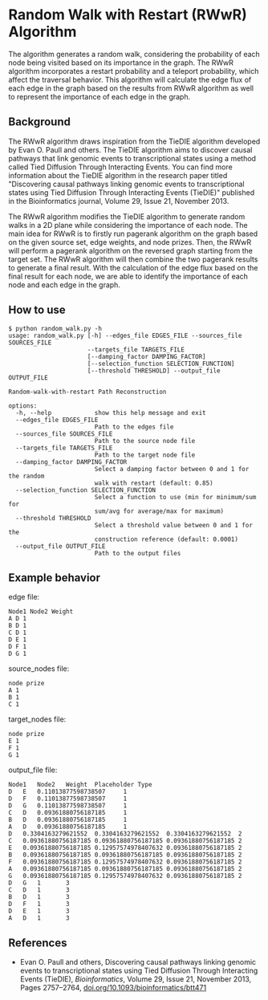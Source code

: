 <!-- Generate README to describe the RandomWalk Algorithm -->

# Random Walk with Restart (RWwR) Algorithm
The algorithm generates a random walk, considering the probability of each node being visited based on its importance in the graph. The RWwR algorithm incorporates a restart probability and a teleport probability, which affect the traversal behavior. This algorithm will calculate the edge flux of each edge in the graph based on the results from RWwR algorithm as well to represent the importance of each edge in the graph.

## Background
The RWwR algorithm draws inspiration from the TieDIE algorithm developed by Evan O. Paull and others. The TieDIE algorithm aims to discover causal pathways that link genomic events to transcriptional states using a method called Tied Diffusion Through Interacting Events. You can find more information about the TieDIE algorithm in the research paper titled "Discovering causal pathways linking genomic events to transcriptional states using Tied Diffusion Through Interacting Events (TieDIE)" published in the Bioinformatics journal, Volume 29, Issue 21, November 2013.

The RWwR algorithm modifies the TieDIE algorithm to generate random walks in a 2D plane while considering the importance of each node. The main idea for RWwR is to firstly run pagerank algorithm on the graph based on the given source set, edge weights, and node prizes. Then, the RWwR will perform a pagerank algorithm on the reversed graph starting from the target set. The RWwR algorithm will then combine the two pagerank results to generate a final result. With the calculation of the edge flux based on the final result for each node, we are able to identify the importance of each node and each edge in the graph.
## How to use

```
$ python random_walk.py -h
usage: random_walk.py [-h] --edges_file EDGES_FILE --sources_file SOURCES_FILE
                      --targets_file TARGETS_FILE
                      [--damping_factor DAMPING_FACTOR]
                      [--selection_function SELECTION_FUNCTION]
                      [--threshold THRESHOLD] --output_file OUTPUT_FILE

Random-walk-with-restart Path Reconstruction

options:
  -h, --help            show this help message and exit
  --edges_file EDGES_FILE
                        Path to the edges file
  --sources_file SOURCES_FILE
                        Path to the source node file
  --targets_file TARGETS_FILE
                        Path to the target node file
  --damping_factor DAMPING_FACTOR
                        Select a damping factor between 0 and 1 for the random
                        walk with restart (default: 0.85)
  --selection_function SELECTION_FUNCTION
                        Select a function to use (min for minimum/sum for
                        sum/avg for average/max for maximum)
  --threshold THRESHOLD
                        Select a threshold value between 0 and 1 for the
                        construction reference (default: 0.0001)
  --output_file OUTPUT_FILE
                        Path to the output files
```

## Example behavior
edge file:
```
Node1 Node2 Weight
A D 1
B D 1
C D 1
D E 1
D F 1
D G 1
```

source_nodes file:
```
node prize
A 1
B 1
C 1
```

target_nodes file:
```
node prize
E 1
F 1
G 1
```

output_file file:
```
Node1	Node2	Weight	Placeholder	Type
D	E	0.11013877598738507		1
D	F	0.11013877598738507		1
D	G	0.11013877598738507		1
C	D	0.09361880756187185		1
B	D	0.09361880756187185		1
A	D	0.09361880756187185		1
D	0.3304163279621552	0.3304163279621552	0.3304163279621552	2
C	0.09361880756187185	0.09361880756187185	0.09361880756187185	2
E	0.09361880756187185	0.12957574978407632	0.09361880756187185	2
B	0.09361880756187185	0.09361880756187185	0.09361880756187185	2
F	0.09361880756187185	0.12957574978407632	0.09361880756187185	2
A	0.09361880756187185	0.09361880756187185	0.09361880756187185	2
G	0.09361880756187185	0.12957574978407632	0.09361880756187185	2
D	G	1		3
C	D	1		3
B	D	1		3
D	F	1		3
D	E	1		3
A	D	1		3
```

## References
- Evan O. Paull and others, Discovering causal pathways linking genomic events to transcriptional states using Tied Diffusion Through Interacting Events (TieDIE), *Bioinformatics*, Volume 29, Issue 21, November 2013, Pages 2757–2764, [doi.org/10.1093/bioinformatics/btt471](https://academic.oup.com/bioinformatics/article/29/21/2757/195824)